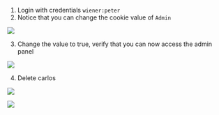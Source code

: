 
1. Login with credentials `wiener:peter`
2. Notice that you can change the cookie value of `Admin`

![](PortSwigger-Solution/static/img/Pasted_image_20231119165018.png)

3. Change the value to true, verify that you can now access the admin panel

![](PortSwigger-Solution/static/img/Pasted_image_20231119165121.png)


4. Delete carlos

![](PortSwigger-Solution/static/img/Pasted_image_20231119165156.png)


![](PortSwigger-Solution/static/img/Pasted_image_20231119165148.png)